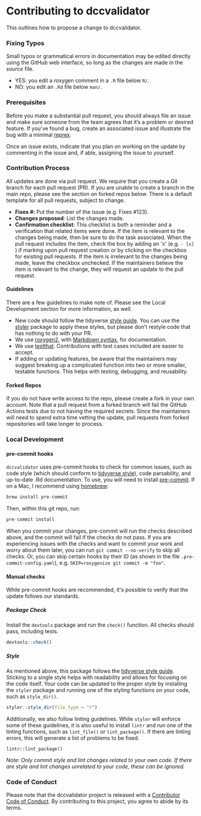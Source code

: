 # Contributing to dccvalidator

This outlines how to propose a change to dccvalidator.

### Fixing Typos

Small typos or grammatical errors in documentation may be edited directly using
the GitHub web interface, so long as the changes are made in the _source_ file.

*  YES: you edit a roxygen comment in a `.R` file below `R/`.
*  NO: you edit an `.Rd` file below `man/`.

### Prerequisites

Before you make a substantial pull request, you should always file an issue and
make sure someone from the team agrees that it’s a problem or desired feature. If you’ve found a
bug, create an associated issue and illustrate the bug with a minimal 
[reprex](https://www.tidyverse.org/help/#reprex).

Once an issue exists, indicate that you plan on working on the update by commenting in the issue and, if able, assigning the issue to yourself.

### Contribution Process

All updates are done via pull request. We require that you create a Git branch for each pull request (PR). If you are unable to create a branch in the main repo, please see the section on forked repos below.  There is a default template for all pull requests, subject to change.

- **Fixes #:** Put the number of the issue (e.g. Fixes #123).
- **Changes proposed**: List the changes made.
- **Confirmation checklist**: This checklist is both a reminder and a verification that related items were done. If the item is relevant to the changes being made, then be sure to do the task associated. When the pull request includes the item, check the box by adding an 'x' (e.g. `- [x] `) if marking upon pull request creation or by clicking on the checkbox for existing pull requests. If the item is irrelevant to the changes being made, leave the checkbox unchecked. If the maintainers believe the item is relevant to the change, they will request an update to the pull request.

#### Guidelines

There are a few guidelines to make note of. Please see the Local Development section for more information, as well.

*  New code should follow the tidyverse [style guide](http://style.tidyverse.org).
   You can use the [styler](https://CRAN.R-project.org/package=styler) package to
   apply these styles, but please don't restyle code that has nothing to do with 
   your PR.  
*  We use [roxygen2](https://cran.r-project.org/package=roxygen2), with
   [Markdown syntax](https://cran.r-project.org/web/packages/roxygen2/vignettes/markdown.html), 
   for documentation. 
*  We use [testthat](https://cran.r-project.org/package=testthat). Contributions
   with test cases included are easier to accept.
*  If adding or updating features, be aware that the maintainers may suggest breaking up a complicated function into two or more smaller, testable functions. This helps with testing, debugging, and reusability.

#### Forked Repos

If you do not have write access to the repo, please create a fork in your own account. Note that a pull request from a forked branch will fail the GitHub Actions tests due to not having the required secrets. Since the maintainers will need to spend extra time vetting the update, pull requests from forked repositories will take longer to process.

### Local Development

#### pre-commit hooks

`dccvalidator` uses pre-commit hooks to check for common issues, such as code
style (which should conform to [tidyverse style](https://style.tidyverse.org/)),
code parsability, and up-to-date .Rd documentation. To use, you will need to
install [pre-commit](https://pre-commit.com/#intro). If on a Mac, I recommend
using [homebrew](https://brew.sh/):

```R
brew install pre-commit
```

Then, within this git repo, run:

```R
pre-commit install
```

When you commit your changes, pre-commit will run the checks described above,
and the commit will fail if the checks do not pass. If you are experiencing
issues with the checks and want to commit your work and worry about them later,
you can run `git commit --no-verify` to skip all checks. Or, you can skip
certain hooks by their ID (as shown in the file `.pre-commit-config.yaml`), e.g.
`SKIP=roxygenize git commit -m "foo"`.

#### Manual checks

While pre-commit hooks are recommended, it's possible to verify that the update follows our standards.

##### Package Check

Install the `devtools` package and run the `check()` function. All checks should pass, including tests.

```R
devtools::check()
```

##### Style

As mentioned above, this package follows the [tidyverse style guide](http://style.tidyverse.org). Sticking to a single style helps with readability and allows for focusing on the code itself. Your code can be updated to the proper style by installing the `styler` package and running one of the styling functions on your code, such as `style_dir()`.

```R
styler::style_dir(file_type = "r")
```

Additionally, we also follow linting guidelines. While `styler` will enforce some of these guidelines, it is also useful to install `lintr` and run one of the linting functions, such as `lint_file()` or `lint_package()`. If there are linting errors, this will generate a list of problems to be fixed.

```
lintr::lint_package()
```

_Note: Only commit style and lint changes related to your own code. If there are style and lint changes unrelated to your code, these can be ignored._

### Code of Conduct

Please note that the dccvalidator project is released with a [Contributor Code of Conduct](https://sage-bionetworks.github.io/dccvalidator/CODE_OF_CONDUCT).
By contributing to this project, you agree to abide by its terms.

